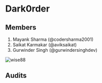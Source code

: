 # Dark0rder

## Members

1. Mayank Sharma (@codersharma2001) 
2. Saikat Karmakar (@aviksaikat)
3. Gurwinder Singh (@gurwindersinghdev)



![wise88](https://github.com/gurwindersinghdev/.github/assets/112465044/2902ccff-9a25-4d85-bcba-f51e7a75f38b)



## Audits
